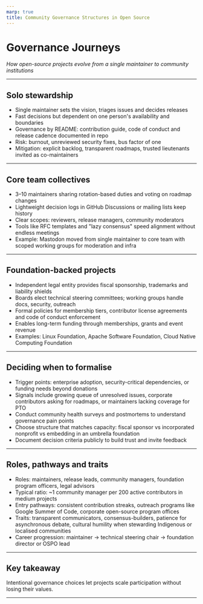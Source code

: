 ```yaml
---
marp: true
title: Community Governance Structures in Open Source
---
```


# Governance Journeys
*How open-source projects evolve from a single maintainer to community institutions*

---

## Solo stewardship
- Single maintainer sets the vision, triages issues and decides releases
- Fast decisions but dependent on one person's availability and boundaries
- Governance by README: contribution guide, code of conduct and release cadence documented in repo
- Risk: burnout, unreviewed security fixes, bus factor of one
- Mitigation: explicit backlog, transparent roadmaps, trusted lieutenants invited as co-maintainers

---

## Core team collectives
- 3–10 maintainers sharing rotation-based duties and voting on roadmap changes
- Lightweight decision logs in GitHub Discussions or mailing lists keep history
- Clear scopes: reviewers, release managers, community moderators
- Tools like RFC templates and "lazy consensus" speed alignment without endless meetings
- Example: Mastodon moved from single maintainer to core team with scoped working groups for moderation and infra

---

## Foundation-backed projects
- Independent legal entity provides fiscal sponsorship, trademarks and liability shields
- Boards elect technical steering committees; working groups handle docs, security, outreach
- Formal policies for membership tiers, contributor license agreements and code of conduct enforcement
- Enables long-term funding through memberships, grants and event revenue
- Examples: Linux Foundation, Apache Software Foundation, Cloud Native Computing Foundation

---

## Deciding when to formalise
- Trigger points: enterprise adoption, security-critical dependencies, or funding needs beyond donations
- Signals include growing queue of unresolved issues, corporate contributors asking for roadmaps, or maintainers lacking coverage for PTO
- Conduct community health surveys and postmortems to understand governance pain points
- Choose structure that matches capacity: fiscal sponsor vs incorporated nonprofit vs embedding in an umbrella foundation
- Document decision criteria publicly to build trust and invite feedback

---

## Roles, pathways and traits
- Roles: maintainers, release leads, community managers, foundation program officers, legal advisors
- Typical ratio: ~1 community manager per 200 active contributors in medium projects
- Entry pathways: consistent contribution streaks, outreach programs like Google Summer of Code, corporate open-source program offices
- Traits: transparent communicators, consensus-builders, patience for asynchronous debate, cultural humility when stewarding Indigenous or localised communities
- Career progression: maintainer → technical steering chair → foundation director or OSPO lead

---

## Key takeaway
Intentional governance choices let projects scale participation without losing their values.

---
